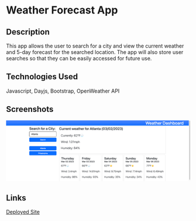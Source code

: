 # Weather Forecast App

## Description

This app allows the user to search for a city and view the current weather and 5-day forecast for the searched location. The app will also store user searches so that they can be easily accessed for future use.

## Technologies Used

Javascript, Dayjs, Bootstrap, OpenWeather API

## Screenshots

<img src="./images/screenshot.png" width="600px">

## Links

[Deployed Site](http://harmoniacodes.github.io/weather-forecast)
